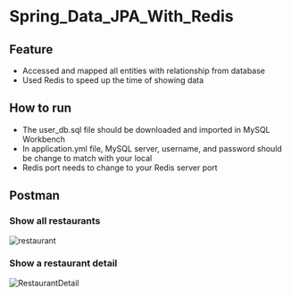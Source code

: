 # Spring_Data_JPA_With_Redis
## Feature
   - Accessed and mapped all entities with relationship from database 
   - Used Redis to speed up the time of showing data
   
## How to run
   - The user_db.sql file should be downloaded and imported in MySQL Workbench
   - In application.yml file, MySQL server, username, and password should be change to match with your local
   - Redis port needs to change to your Redis server port
   
## Postman
### Show all restaurants
![restaurant](https://user-images.githubusercontent.com/60011958/220650323-75527b6f-4993-4398-9890-1446f96a2c42.PNG)

### Show a restaurant detail
![RestaurantDetail](https://user-images.githubusercontent.com/60011958/220650536-220c4064-f5e0-4721-b17c-9e47cf19d813.PNG)
